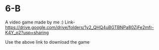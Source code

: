 # 6-B
A video game made by me :)
Link- https://drive.google.com/drive/folders/1y2_QHQ4uBGTBNPa80ZjFe2mfr-K4Y_o2?usp=sharing

Use the above link to download the game
